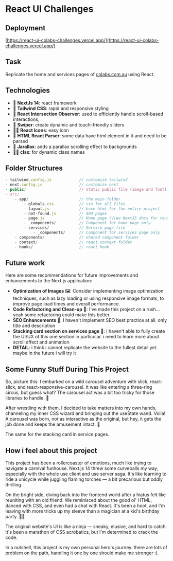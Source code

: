 # React UI Challenges

## Deployment
[https://react-ui-colabs-challenges.vercel.app/](https://react-ui-colabs-challenges.vercel.app/)

## Task

Replicate the home and services pages of [colabs.com.au](https://colabs.com.au) using React.

## Technologies

- 🚀 **NextJs 14**: react framework
- 🎨 **Tailwind CSS**: rapid and responsive styling
- 👀 **React Intersection Observer**: used to efficiently handle scroll-based interactions,
- 📱 **Swiper**: create dynamic and touch-friendly sliders
- 🧑‍🎨 **React Icons**: easy icon
- 🚀 **HTML React Parser**: some data have html element in it and need to be parsed
- 🌌 **Jarallax**: adds a parallax scrolling effect to backgrounds
- 🤹‍♂️ **clsx**: for dynamic class names

## Folder Structures

```javascript
- tailwind.config.js            // customize tailwind
- next.config.js                // customize next
- public/                       // static public file (Image and font)
- src/
    - app/                      // the main folder
        - globals.css           // css for all files
        - layout.js             // base html for the entire project
        - not-found.js          // 404 pages
        - page.js               // Home page (View NextJS docs for routing)
        - _components/          // Component for home page only
        - services/             // Service page file
            - _components/      // Component for services page only
    - components/               // shared component folder
    - context/                  // react context folder
    - hooks/                    // react hook
```

## Future work

Here are some recommendations for future improvements and enhancements to the Next.js application:

- **Optimization of Images** 🖼️: Consider implementing image optimization techniques, such as lazy loading or using responsive image formats, to improve page load times and overall performance.
- **Code Refactoring and Clean-up** 🧹: I've made this project on a rush... yeah some refactoring could make this better.
- **SEO Enhancements** 🚀: I haven't implement SEO best practice at all. only title and description
- **Stacking card section on services page** 📝: i haven't able to fully create the UI/UX of this one section in particular. i need to learn more about scroll effect and animation
- **DETAIL**: i think i cannot replicate the website to the fullest detail yet. maybe in the future i will try it

## Some Funny Stuff During This Project

So, picture this: I embarked on a wild carousel adventure with slick, react-slick, and react-responsive-carousel. It was like entering a three-ring circus, but guess what? The carousel act was a bit too tricky for those libraries to handle. 🎪

After wrestling with them, I decided to take matters into my own hands, channeling my inner CSS wizard and bringing out the useState wand. Voila! A carousel was born, not as interactive as the original, but hey, it gets the job done and keeps the amusement intact. 🎢

The same for the stacking card in service pages.

## How i feel about this project

This project has been a rollercoaster of emotions, much like trying to navigate a carnival funhouse. Next.js 14 threw some curveballs my way, especially with the whole use client and use server saga. It's like learning to ride a unicycle while juggling flaming torches — a bit precarious but oddly thrilling.

On the bright side, diving back into the frontend world after a hiatus felt like reuniting with an old friend. We reminisced about the good ol' HTML, danced with CSS, and even had a chat with React. It's been a hoot, and I'm leaving with more tricks up my sleeve than a magician at a kid's birthday party. 🎩✨

The original website's UI is like a ninja — sneaky, elusive, and hard to catch. It's been a marathon of CSS acrobatics, but I'm determined to crack the code.

In a nutshell, this project is my own personal hero's journey. there are lots of problem on the path, handling it one by one should make me stronger :).
